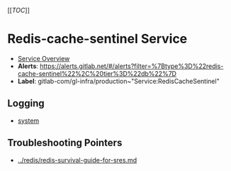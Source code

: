 <!-- MARKER: do not edit this section directly. Edit services/service-catalog.yml then run scripts/generate-docs -->
[[_TOC_]]

#  Redis-cache-sentinel Service
* [Service Overview](https://dashboards.gitlab.net/d/wccEP9Imk/redis)
* **Alerts**: https://alerts.gitlab.net/#/alerts?filter=%7Btype%3D%22redis-cache-sentinel%22%2C%20tier%3D%22db%22%7D
* **Label**: gitlab-com/gl-infra/production~"Service:RedisCacheSentinel"

## Logging

* [system](https://log.gprd.gitlab.net/goto/0b28cb1d20663b4359f8bc05995a22ad)

## Troubleshooting Pointers

* [../redis/redis-survival-guide-for-sres.md](../redis/redis-survival-guide-for-sres.md)
<!-- END_MARKER -->


<!-- ## Summary -->

<!-- ## Architecture -->

<!-- ## Performance -->

<!-- ## Scalability -->

<!-- ## Availability -->

<!-- ## Durability -->

<!-- ## Security/Compliance -->

<!-- ## Monitoring/Alerting -->

<!-- ## Links to further Documentation -->
